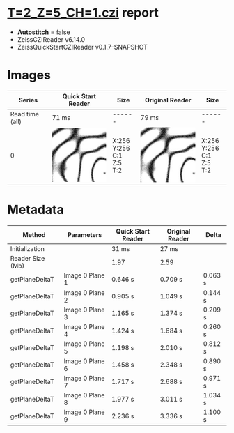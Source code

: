 # [T=2_Z=5_CH=1.czi](https://zenodo.org/record/7015307/files/T%3D2_Z%3D5_CH%3D1.czi) report
 - **Autostitch** = false
 - ZeissCZIReader v6.14.0
 - ZeissQuickStartCZIReader v0.1.7-SNAPSHOT

# Images 

| Series            | Quick Start Reader | Size | Original Reader | Size |
|-------------------|--------------------|------|-----------------|------|
| Read time (all)   |71 ms|------|79 ms|------|
|0|![T=2_Z=5_CH=1.quick_true.flat_true.stitch_false.series_0.jpg](T=2_Z=5_CH=1/T=2_Z=5_CH=1.quick_true.flat_true.stitch_false.series_0.jpg)|X:256<br>Y:256<br>C:1<br>Z:5<br>T:2|![T=2_Z=5_CH=1.quick_false.flat_true.stitch_false.series_0.jpg](T=2_Z=5_CH=1/T=2_Z=5_CH=1.quick_false.flat_true.stitch_false.series_0.jpg)|X:256<br>Y:256<br>C:1<br>Z:5<br>T:2|

# Metadata

|  Method            | Parameters       | Quick Start Reader | Original Reader | Delta  |
| -------------------|------------------|--------------------|-----------------|------- |
| Initialization     |                  |31 ms|27 ms|        |
| Reader Size (Mb)     |                  |1.97|2.59|        |
| getPlaneDeltaT| Image 0 Plane 1 |  0.646 s |  0.709 s | 0.063 s |
| getPlaneDeltaT| Image 0 Plane 2 |  0.905 s |  1.049 s | 0.144 s |
| getPlaneDeltaT| Image 0 Plane 3 |  1.165 s |  1.374 s | 0.209 s |
| getPlaneDeltaT| Image 0 Plane 4 |  1.424 s |  1.684 s | 0.260 s |
| getPlaneDeltaT| Image 0 Plane 5 |  1.198 s |  2.010 s | 0.812 s |
| getPlaneDeltaT| Image 0 Plane 6 |  1.458 s |  2.348 s | 0.890 s |
| getPlaneDeltaT| Image 0 Plane 7 |  1.717 s |  2.688 s | 0.971 s |
| getPlaneDeltaT| Image 0 Plane 8 |  1.977 s |  3.011 s | 1.034 s |
| getPlaneDeltaT| Image 0 Plane 9 |  2.236 s |  3.336 s | 1.100 s |
